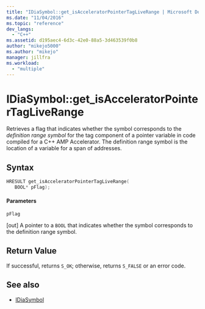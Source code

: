 ```yaml
---
title: "IDiaSymbol::get_isAcceleratorPointerTagLiveRange | Microsoft Docs"
ms.date: "11/04/2016"
ms.topic: "reference"
dev_langs:
  - "C++"
ms.assetid: d195aec4-6d3c-42e0-88a5-3d463539f0b8
author: "mikejo5000"
ms.author: "mikejo"
manager: jillfra
ms.workload:
  - "multiple"
---
```

# IDiaSymbol::get_isAcceleratorPointerTagLiveRange
Retrieves a flag that indicates whether the symbol corresponds to the *definition range symbol* for the tag component of a pointer variable in code compiled for a C++ AMP Accelerator. The definition range symbol is the location of a variable for a span of addresses.

## Syntax

```C++
HRESULT get_isAcceleratorPointerTagLiveRange(
   BOOL* pFlag);
```

#### Parameters
 `pFlag`

[out] A pointer to a `BOOL` that indicates whether the symbol corresponds to the definition range symbol.

## Return Value
 If successful, returns `S_OK`; otherwise, returns `S_FALSE` or an error code.

## See also
- [IDiaSymbol](../../debugger/debug-interface-access/idiasymbol.md)